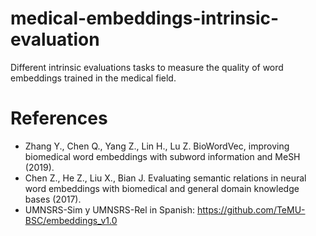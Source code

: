 # medical-embeddings-intrinsic-evaluation
Different intrinsic evaluations tasks to measure the quality of word embeddings trained in the medical field.

# References
 
- Zhang Y., Chen Q., Yang Z., Lin H., Lu Z. BioWordVec, improving biomedical word embeddings with subword information 
and MeSH (2019).
- Chen Z., He Z., Liu X., Bian J. Evaluating semantic relations in neural word embeddings with biomedical and
general domain knowledge bases (2017).
- UMNSRS-Sim y UMNSRS-Rel in Spanish: https://github.com/TeMU-BSC/embeddings_v1.0
